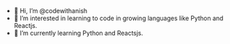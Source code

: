 - 👋 Hi, I’m @codewithanish
- 👀 I’m interested in learning to code in growing languages like Python and Reactjs.
- 🌱 I’m currently learning Python and Reactsjs.

<!---
codewithanish/codewithanish is a ✨ special ✨ repository because its `README.md` (this file) appears on your GitHub profile.
You can click the Preview link to take a look at your changes.
--->

